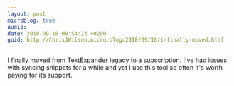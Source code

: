 ```yaml
---
layout: post
microblog: true
audio: 
date: 2018-09-18 08:54:23 +0200
guid: http://ChrisJWilson.micro.blog/2018/09/18/i-finally-moved.html
---
```

I finally moved from TextExpander legacy to a subscription. I've had issues with syncing snippets for a while and yet I use this tool so often it's worth paying for its support. 
